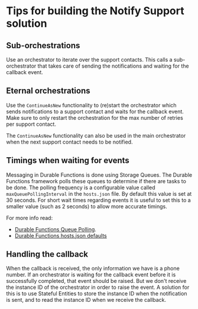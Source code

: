 # Tips for building the Notify Support solution

## Sub-orchestrations

Use an orchestrator to iterate over the support contacts. This calls a sub-orchestrator that takes care of sending the notifications and waiting for the callback event.

## Eternal orchestrations

Use the `ContinueAsNew` functionality to (re)start the orchestrator which sends notifications to a support contact and waits for the callback event. Make sure to only restart the orchestration for the max number of retries per support contact.

The `ContinueAsNew` functionality can also be used in the main orchestrator when the next support contact needs to be notified.

## Timings when waiting for events

Messaging in Durable Functions is done using Storage Queues. The Durable Functions framework polls these queues to determine if there are tasks to be done. The polling frequency is a configurable value called `maxQueuePollingInterval` in the `hosts.json` file. By default this value is set at 30 seconds. For short wait times regarding events it is useful to set this to a smaller value (such as 2 seconds) to allow more accurate timings.

For more info read:

- [Durable Functions Queue Polling](https://docs.microsoft.com/en-us/azure/azure-functions/durable/durable-functions-perf-and-scale#queue-polling).
- [Durable Functions hosts.json defaults](https://docs.microsoft.com/en-us/azure/azure-functions/durable/durable-functions-bindings#durable-functions-2-0-host-json)

## Handling the callback

When the callback is received, the only information we have is a phone number. If an orchestrator is waiting for the callback event before it is successfully completed, that event should be raised. But we don't receive the instance ID of the orchestrator in order to raise the event. A solution for this is to use Stateful Entities to store the instance ID when the notification is sent, and to read the instance ID when we receive the callback.

